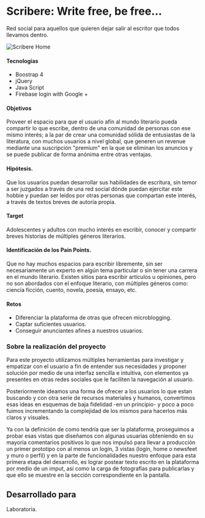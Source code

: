 # Scribere: Write free, be free...

Red social para aquellos que quieren dejar salir al escritor que todos llevamos dentro.

![Scribere Home](https://user-images.githubusercontent.com/32860789/38182972-9beb4386-3602-11e8-957d-15159238c906.png)

#### Tecnologías
* Boostrap 4
* jQuery
* Java Script
* Firebase login with Google +


#### Objetivos
Proveer el espacio para que el usuario afín al mundo literario pueda compartir lo que escribe, dentro de una comunidad de personas con ese mismo interés; a la par de crear una comunidad sólida de entusiastas de la literatura, con muchos usuarios a nivel global, que generen un revenue mediante una suscripción "premium" en la que se eliminan los anuncios y se puede publicar de forma anónima entre otras ventajas.

#### Hipótesis.
Que los usuarios puedan desarrollar sus habilidades de escritura, sin temor a ser juzgados  a través de una red social dónde puedan ejercitar este hobbie y puedan ser leidos por otras personas que compartan este interés, a través de textos breves de autoría propia.

#### Target
Adolescentes y adultos con mucho interés en escribir, conocer y compartir breves historias de múltiples géneros literarios.

#### Identificación de los Pain Points.
Que no hay muchos espacios para escribir libremente, sin ser necesariamente un experto en algún tema particular o sin tener una carrera en el mundo literario.
Existen sitios para escribir artículos u opiniones, pero no son abordados con el enfoque literario, con múltiples géneros como: ciencia ficción, cuento, novela, poesía, ensayo, etc.

#### Retos
* Diferenciar la plataforma de otras que ofrecen microblogging.
* Captar suficientes usuarios.
* Conseguir anunciantes afines a nuestros usuarios.

### Sobre la realización del proyecto
Para este proyecto utilizamos múltiples herramientas para investigar y empatizar con el usuario a fin de entender sus necesidades y proponer solución por medio de una interfaz sencilla e intuitiva, con elementos ya presentes en otras redes sociales que le faciliten la navegación al usuario.

Posteriormente ideamos una forma de ofrecer a los usuarios lo que estan buscando y con otra seríe de recursos materiales y humanos, convertimos esas ideas en esquemas de baja fidelidad -en un principio- y poco a poco fuimos incrementando la complejidad de los mismos para hacerlos más claros y visuales.

Ya con la definición de como tendría que ser la plataforma, proseguimos a probar esas vistas que diseñamos con algunas usuarias obteniendo en su mayoría comentarios positivos lo que nos impulsó para llevar a producción un primer prototipo con al menos un login, 3 vistas (login, home o newsfeet y muro o perfil) y en la parte de funcionalidades nuestro enfoque para esta primera etapa del desarrollo, es lograr postear texto escrito en la plataforma por medio de un imput, así como la carga de fotografías para publicarlas y que ello se muestre en la sección correspondiente en la pantalla.

## Desarrollado para
Laboratoria.
